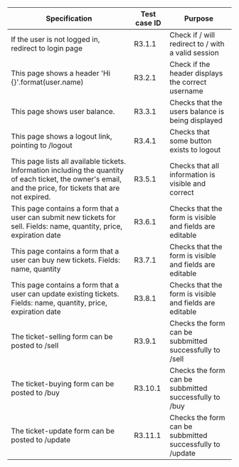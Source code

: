 | Specification                                                                                                                                                 | Test case ID | Purpose                                                   |
|---------------------------------------------------------------------------------------------------------------------------------------------------------------|--------------|-----------------------------------------------------------|
| If the user is not logged in, redirect to login page                                                                                                          | R3.1.1       | Check if / will redirect to / with a valid session        |
| This page shows a header 'Hi {}'.format(user.name)                                                                                                            | R3.2.1       | Check if the header displays the correct username         |
| This page shows user balance.                                                                                                                                 | R3.3.1       | Checks that the users balance is being displayed          |
| This page shows a logout link, pointing to /logout                                                                                                            | R3.4.1       | Checks that some button exists to logout                  |
| This page lists all available tickets. Information including the quantity of each ticket, the owner's email, and the price, for tickets that are not expired. | R3.5.1       | Checks that all information is visible and correct        |
| This page contains a form that a user can submit new tickets for sell. Fields: name, quantity, price, expiration date                                         | R3.6.1       | Checks that the form is visible and fields are editable   |
| This page contains a form that a user can buy new tickets. Fields: name, quantity                                                                             | R3.7.1       | Checks that the form is visible and fields are editable   |
| This page contains a form that a user can update existing tickets. Fields: name, quantity, price, expiration date                                             | R3.8.1       | Checks that the form is visible and fields are editable   |
| The ticket-selling form can be posted to /sell                                                                                                                | R3.9.1       | Checks the form can be subbmitted successfully to /sell   |
| The ticket-buying form can be posted to /buy                                                                                                                  | R3.10.1      | Checks the form can be subbmitted successfully to /buy    |
| The ticket-update form can be posted to /update                                                                                                               | R3.11.1      | Checks the form can be subbmitted successfully to /update |